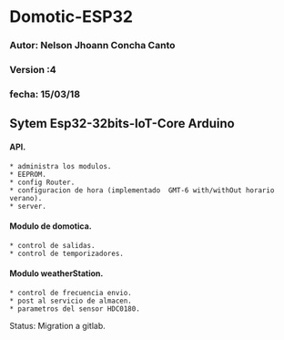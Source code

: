 # Domotic-ESP32

 ### Autor: Nelson Jhoann Concha Canto
 ### Version :4
 ### fecha: 15/03/18
 
 ## Sytem Esp32-32bits-IoT-Core Arduino


#### API.
    * administra los modulos.
    * EEPROM.
    * config Router.
    * configuracion de hora (implementado  GMT-6 with/withOut horario verano).
    * server.
  
#### Modulo de domotica.
    * control de salidas.
    * control de temporizadores.
  
 #### Modulo  weatherStation.
    * control de frecuencia envio.
    * post al servicio de almacen.
    * parametros del sensor HDC0180.
      
Status: Migration a gitlab.     
 
